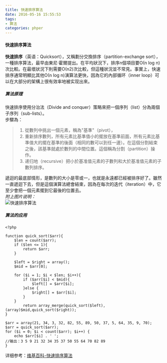 ```yaml
---
title: 快速排序算法
date: 2016-05-16 15:55:53
tags:
- 算法
categories: phper
---
```

#### 快速排序算法 ####
**快速排序**（英语：Quicksort），又稱劃分交換排序（partition-exchange sort），一種排序算法，最早由東尼·霍爾提出。在平均狀況下，排序n個項目要Ο(n log n)次比較。在最壞狀況下則需要Ο(n2)次比較，但這種狀況並不常見。事實上，快速排序通常明顯比其他Ο(n log n)演算法更快，因為它的內部循环（inner loop）可以在大部分的架構上很有效率地被实现出來。  
##### 算法原理 #####
快速排序使用分治法（Divide and conquer）策略來把一個序列（list）分為兩個子序列（sub-lists）。   
步驟為：    
>1. 從數列中挑出一個元素，稱為"基準"（pivot），  
>2. 重新排序數列，所有元素比基準值小的擺放在基準前面，所有元素比基準值大的擺在基準的後面（相同的數可以到任一邊）。在這個分割結束之後，該基準就處於數列的中間位置。這個稱為分割（partition）操作。  
>3. 递归地（recursive）把小於基准值元素的子數列和大於基准值元素的子數列排序。  

遞迴的最底部情形，是數列的大小是零或一，也就是永遠都已經被排序好了。雖然一直遞迴下去，但是這個演算法總會結束，因為在每次的迭代（iteration）中，它至少會把一個元素擺到它最後的位置去。  
*附上图片说明：*  
![快速排序算法](https://upload.wikimedia.org/wikipedia/commons/6/6a/Sorting_quicksort_anim.gif)
##### 算法的应用 #####
    <?php
    
    function quick_sort($arr){
    	$len = count($arr);
    	if ($len <= 1){
    		return $arr;
    	}
    	
    	$left = $right = array();
    	$mid = $arr[0];
    	
    	for ($i = 1; $i < $len; $i++){
    		if ($arr[$i] < $mid){
    			$left[] = $arr[$i];
    		}else {
    			$right[] = $arr[$i];
    		}
    	}	
    		return array_merge(quick_sort($left),(array)$mid,quick_sort($right));
    }
    
    $arr = array(21, 34, 3, 32, 82, 55, 89, 50, 37, 5, 64, 35, 9, 70);
    $arr = quick_sort($arr);
    for ($i = 0; $i < count($arr); $i++) {
    	echo $arr[$i] . ' ';
	//输出：3 5 9 21 32 34 35 37 50 55 64 70 82 89
    }
详细参考：[维基百科-快速排序算法](https://www.wikiwand.com/zh/%E5%BF%AB%E9%80%9F%E6%8E%92%E5%BA%8F)